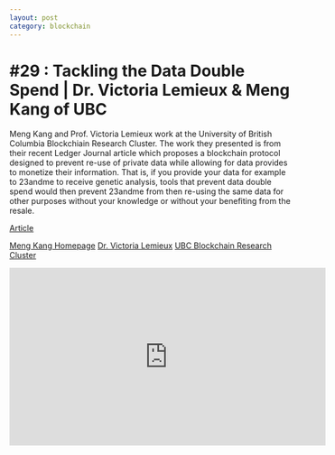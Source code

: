 ```yaml
---
layout: post
category: blockchain 
---
```


# #29 : Tackling the Data Double Spend | Dr. Victoria Lemieux & Meng Kang of UBC 

Meng Kang and Prof. Victoria Lemieux work at the University of British Columbia Blockchiain Research Cluster. The work they presented is from their recent Ledger Journal article which proposes a blockchain protocol designed to prevent re-use of private data while allowing for data provides to monetize their information. That is, if you provide your data for example to 23andme to receive genetic analysis, tools that prevent data double spend would then prevent 23andme from then re-using the same data for other purposes without your knowledge or without your benefiting from the resale. 

[Article](https://www.ledgerjournal.org/ojs/ledger/article/view/239)

[Meng Kang Homepage](https://blockchain.ubc.ca/people/meng-kang)
[Dr. Victoria Lemieux](https://blockchain.ubc.ca/people/victoria-lemieux)
[UBC Blockchain Research Cluster](https://blockchain.ubc.ca/)

<iframe width="560" height="315" src="https://www.youtube.com/embed/_-yQF5NZptg" title="YouTube video player" frameborder="0" allow="accelerometer; autoplay; clipboard-write; encrypted-media; gyroscope; picture-in-picture" allowfullscreen></iframe>
